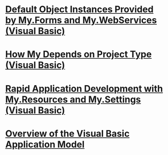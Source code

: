 # [Default Object Instances Provided by My.Forms and My.WebServices (Visual Basic)](default-object-instances-provided-by-my-forms-and-my-webservices.md)
# [How My Depends on Project Type (Visual Basic)](how-my-depends-on-project-type.md)
# [Rapid Application Development with My.Resources and My.Settings (Visual Basic)](rapid-application-development-with-my-resources-and-my-settings.md)
# [Overview of the Visual Basic Application Model](overview-of-the-visual-basic-application-model.md)
